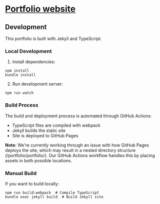 # [Portfolio website](https://koennie270993.github.io/portfolio/)

## Development

This portfolio is built with Jekyll and TypeScript.

### Local Development

1. Install dependencies:
```
npm install
bundle install
```

2. Run development server:
```
npm run watch
```

### Build Process

The build and deployment process is automated through GitHub Actions:
- TypeScript files are compiled with webpack
- Jekyll builds the static site
- Site is deployed to GitHub Pages

**Note:** We're currently working through an issue with how GitHub Pages deploys the site, which may result in a nested directory structure (/portfolio/portfolio/). Our GitHub Actions workflow handles this by placing assets in both possible locations.

### Manual Build

If you want to build locally:
```
npm run build:webpack  # Compile TypeScript
bundle exec jekyll build  # Build Jekyll site
```
